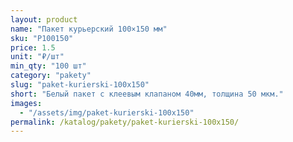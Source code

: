 ```yaml
---
layout: product
name: "Пакет курьерский 100×150 мм"
sku: "P100150"
price: 1.5
unit: "₽/шт"
min_qty: "100 шт"
category: "pakety"
slug: "paket-kurierski-100x150"
short: "Белый пакет с клеевым клапаном 40мм, толщина 50 мкм."
images:
  - "/assets/img/paket-kurierski-100x150"
permalink: /katalog/pakety/paket-kurierski-100x150/
---
```

